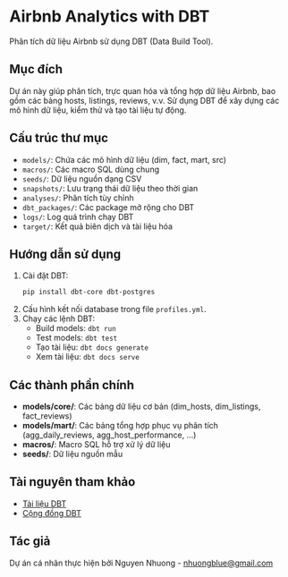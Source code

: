 
# Airbnb Analytics with DBT

Phân tích dữ liệu Airbnb sử dụng DBT (Data Build Tool).

## Mục đích
Dự án này giúp phân tích, trực quan hóa và tổng hợp dữ liệu Airbnb, bao gồm các bảng hosts, listings, reviews, v.v. Sử dụng DBT để xây dựng các mô hình dữ liệu, kiểm thử và tạo tài liệu tự động.

## Cấu trúc thư mục
- `models/`: Chứa các mô hình dữ liệu (dim, fact, mart, src)
- `macros/`: Các macro SQL dùng chung
- `seeds/`: Dữ liệu nguồn dạng CSV
- `snapshots/`: Lưu trạng thái dữ liệu theo thời gian
- `analyses/`: Phân tích tùy chỉnh
- `dbt_packages/`: Các package mở rộng cho DBT
- `logs/`: Log quá trình chạy DBT
- `target/`: Kết quả biên dịch và tài liệu hóa

## Hướng dẫn sử dụng
1. Cài đặt DBT:
	```bash
	pip install dbt-core dbt-postgres
	```
2. Cấu hình kết nối database trong file `profiles.yml`.
3. Chạy các lệnh DBT:
	- Build models: `dbt run`
	- Test models: `dbt test`
	- Tạo tài liệu: `dbt docs generate`
	- Xem tài liệu: `dbt docs serve`

## Các thành phần chính
- **models/core/**: Các bảng dữ liệu cơ bản (dim_hosts, dim_listings, fact_reviews)
- **models/mart/**: Các bảng tổng hợp phục vụ phân tích (agg_daily_reviews, agg_host_performance, ...)
- **macros/**: Macro SQL hỗ trợ xử lý dữ liệu
- **seeds/**: Dữ liệu nguồn mẫu

## Tài nguyên tham khảo
- [Tài liệu DBT](https://docs.getdbt.com/docs/introduction)
- [Cộng đồng DBT](https://community.getdbt.com/)

## Tác giả
Dự án cá nhân thực hiện bởi Nguyen Nhuong - nhuongblue@gmail.com
